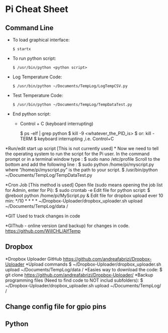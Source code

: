# Pi Cheat Sheet

## Command Line

*	To load graphical interface:

		$ startx
*	To run python script: 

		$ /usr/bin/python <python script>

*	Log Temperature Code:

		$ /usr/bin/python ~/Documents/TempLog/LogTempCSV.py
*	Test Temperature Code:
	
		$ /usr/bin/python ~/Documents/TempLog/TempDataTest.py

*	End python script:
		
	*	Control + C (keyboard interrupting)
		
		$ ps -elf | grep python
		$ kill -9 <whatever_the_PID_is>
		$ or: kill -TERM <pid>
		$ keyboard interrupting ,i.e. Control+C

*Run/edit start up script [This is not currently used]
	*	Now we need to tell the operating system to run the script for the Pi user. In the command prompt or in a terminal window type :
			$ sudo nano /etc/profile
	Scroll to the bottom and add the following line :
		$ sudo python /home/pi/myscript.py
	where “/home/pi/myscript.py” is the path to your script.
		$ /usr/bin/python ~/Documents/TempLog/TempDataTest.py

*Cron Job [This method is used]
	Open file (sudo means opening the job list for Admin, enter for Pi):
		$ sudo crontab -e
	Edit file for python script:
		$ @reboot python /home/pi/MyScript.py &
	Edit file for dropbox upload ever 10 min:
		*/10 * * * *  ~/Dropbox-Uploader/dropbox_uploader.sh upload ~/Documents/TempLog/data /

*GIT
	Used to track changes in code

*GIThub - online version (and backup) for changes in code.
	https://github.com/WillCHL/AlfTemp


## Dropbox
*Dropbox Uploader GitHub
	https://github.com/andreafabrizi/Dropbox-Uploader 
*Upload commands
	$ ~/Dropbox-Uploader/dropbox_uploader.sh upload ~/Documents/TempLog/data /
*Easies way to download the code:
	$ git clone https://github.com/andreafabrizi/Dropbox-Uploader/
*Backup programming files (Need to find code to NOT includ subfolders):
	$ ~/Dropbox-Uploader/dropbox_uploader.sh upload ~/Documents/TempLog/ /


## Change config file for gpio pins

## Python


